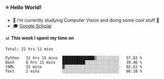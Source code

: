 ### ⭐️ Hello World!

<!--
**hologerry/hologerry** is a ✨ _special_ ✨ repository because its `README.md` (this file) appears on your GitHub profile.

Here are some ideas to get you started:

- 🔭 I’m currently working and studying on Computer Vision
- 🌱 I’m currently learning at Peking University
- 💬 Ask me about 
- 📫 How to reach me: E-mail
- 😄 Pronouns: he/his
- ⚡ Fun fact: Music is the Power
-->


- 🔭 I’m currently studying Computer Vision and doing some cool stuff 🤖
- 🎓 [Google Scholar](https://scholar.google.com/citations?user=3ykqW9wAAAAJ&hl=en)


📊 **This week I spent my time on**

<!--START_SECTION:waka-->
```text
Total: 21 hrs 11 mins

Python   12 hrs 15 mins  ██████████████▒░░░░░░░░░░   57.82 % 
Bash     8 hrs 21 mins   ██████████░░░░░░░░░░░░░░░   39.46 % 
YAML     32 mins         ▓░░░░░░░░░░░░░░░░░░░░░░░░   02.52 % 
Text     2 mins          ░░░░░░░░░░░░░░░░░░░░░░░░░   00.18 % 
```
<!--END_SECTION:waka-->
